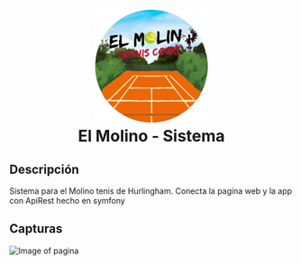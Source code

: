 <h1 align="center">
  <br>
  <img src="https://raw.githubusercontent.com/martinbobbio/frontend-molino-tenis/master/src/assets/images/logo%20molino.png" alt="Molino" width="200">
  <br>
  El Molino - Sistema
  <br>
</h1>


## Descripción

Sistema para el Molino tenis de Hurlingham.
Conecta la pagina web y la app con ApiRest hecho en symfony

## Capturas

![Image of pagina](src/assets/images/captura.png)


